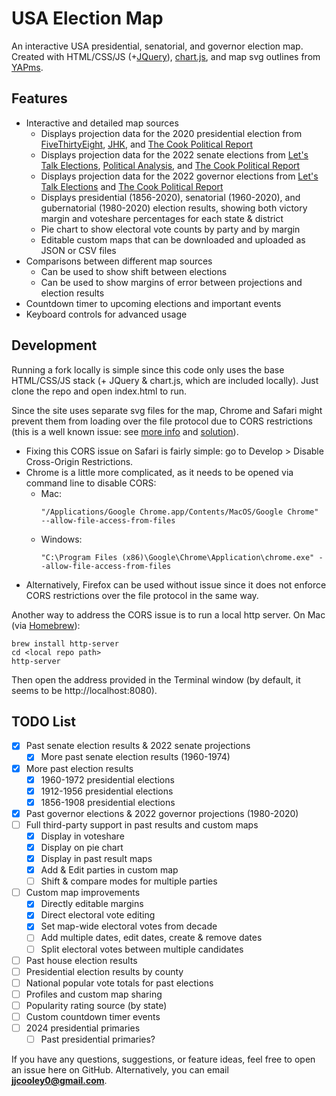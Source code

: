 # USA Election Map

An interactive USA presidential, senatorial, and governor election map. Created with HTML/CSS/JS (+[JQuery](https://jquery.com)), [chart.js](https://www.chartjs.org), and map svg outlines from [YAPms](https://www.yapms.com).

## Features

* Interactive and detailed map sources
  * Displays projection data for the 2020 presidential election from [FiveThirtyEight](https://projects.fivethirtyeight.com/polls/president-general/), [JHK](https://projects.jhkforecasts.com/presidential-forecast/), and [The Cook Political Report](https://cookpolitical.com)
  * Displays projection data for the 2022 senate elections from [Let's Talk Elections](https://www.youtube.com/channel/UCZ0H9_lidl67AqiC9-RxfvA), [Political Analysis](https://www.youtube.com/channel/UC4bC-T3iypwMjLd-teG-sgQ), and [The Cook Political Report](https://cookpolitical.com)
  * Displays projection data for the 2022 governor elections from [Let's Talk Elections](https://www.youtube.com/channel/UCZ0H9_lidl67AqiC9-RxfvA) and [The Cook Political Report](https://cookpolitical.com)
  * Displays presidential (1856-2020), senatorial (1960-2020), and gubernatorial (1980-2020) election results, showing both victory margin and voteshare percentages for each state & district
  * Pie chart to show electoral vote counts by party and by margin
  * Editable custom maps that can be downloaded and uploaded as JSON or CSV files
* Comparisons between different map sources
  * Can be used to show shift between elections
  * Can be used to show margins of error between projections and election results
* Countdown timer to upcoming elections and important events
* Keyboard controls for advanced usage

## Development

Running a fork locally is simple since this code only uses the base HTML/CSS/JS stack (+ JQuery & chart.js, which are included locally). Just clone the repo and open index.html to run.

Since the site uses separate svg files for the map, Chrome and Safari might prevent them from loading over the file protocol due to CORS restrictions (this is a well known issue: see [more info](https://stackoverflow.com/a/8456586/) and [solution](https://stackoverflow.com/a/13262673/)).
- Fixing this CORS issue on Safari is fairly simple: go to Develop > Disable Cross-Origin Restrictions.
- Chrome is a little more complicated, as it needs to be opened via command line to disable CORS:
  - Mac:
    ```
    "/Applications/Google Chrome.app/Contents/MacOS/Google Chrome" --allow-file-access-from-files
    ```
  - Windows:
    ```
    "C:\Program Files (x86)\Google\Chrome\Application\chrome.exe" --allow-file-access-from-files
    ```
- Alternatively, Firefox can be used without issue since it does not enforce CORS restrictions over the file protocol in the same way.


Another way to address the CORS issue is to run a local http server. On Mac (via [Homebrew](https://brew.sh)):
```
brew install http-server
cd <local repo path>
http-server
```
Then open the address provided in the Terminal window (by default, it seems to be http://localhost:8080).


## TODO List
- [x] Past senate election results & 2022 senate projections
  - [x] More past senate election results (1960-1974)
- [x] More past election results
  - [x] 1960-1972 presidential elections
  - [x] 1912-1956 presidential elections
  - [x] 1856-1908 presidential elections
- [x] Past governor elections & 2022 governor projections (1980-2020)
- [ ] Full third-party support in past results and custom maps
  - [x] Display in voteshare
  - [x] Display on pie chart
  - [x] Display in past result maps
  - [x] Add & Edit parties in custom map
  - [ ] Shift & compare modes for multiple parties
- [ ] Custom map improvements
  - [x] Directly editable margins
  - [x] Direct electoral vote editing
  - [x] Set map-wide electoral votes from decade
  - [ ] Add multiple dates, edit dates, create & remove dates
  - [ ] Split electoral votes between multiple candidates
- [ ] Past house election results
- [ ] Presidential election results by county
- [ ] National popular vote totals for past elections
- [ ] Profiles and custom map sharing
- [ ] Popularity rating source (by state)
- [ ] Custom countdown timer events
- [ ] 2024 presidential primaries
  - [ ] Past presidential primaries?

If you have any questions, suggestions, or feature ideas, feel free to open an issue here on GitHub. Alternatively, you can email **jjcooley0@gmail.com**.
